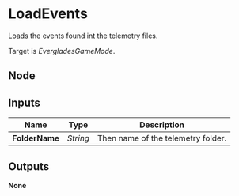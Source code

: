 # LoadEvents
Loads the events found int the telemetry files.  

Target is *EvergladesGameMode*.  

## Node

## Inputs
|Name           |Type       |Description                        |
|---------------|-----------|-----------------------------------|
|**FolderName** |*String*   |Then name of the telemetry folder. |

## Outputs
**None**